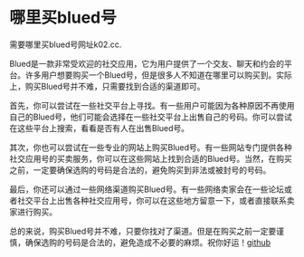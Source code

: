 # 哪里买blued号

需要哪里买blued号网址k02.cc.

Blued是一款非常受欢迎的社交应用，它为用户提供了一个交友、聊天和约会的平台。许多用户想要购买一个Blued号，但是很多人不知道在哪里可以购买到。实际上，购买Blued号并不难，只需要找到合适的渠道即可。

首先，你可以尝试在一些社交平台上寻找。有一些用户可能因为各种原因不再使用自己的Blued号，他们可能会选择在一些社交平台上出售自己的号码。你可以尝试在这些平台上搜索，看看是否有人在出售Blued号。

其次，你也可以尝试在一些专业的网站上购买Blued号。有一些网站专门提供各种社交应用号的买卖服务，你可以在这些网站上找到合适的Blued号。当然，在购买之前，一定要确保选购的号码是合法的，避免购买到非法或被封号的号码。

最后，你还可以通过一些网络渠道购买Blued号。有一些网络卖家会在一些论坛或者社交平台上出售各种社交应用号，你可以在这些地方留意一下，或者直接联系卖家进行购买。

总的来说，购买Blued号并不难，只要你找对了渠道。但是在购买之前一定要谨慎，确保选购的号码是合法的，避免造成不必要的麻烦。祝你好运！[github](https://github.com)